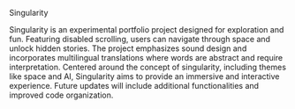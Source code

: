 Singularity

Singularity is an experimental portfolio project designed for exploration and fun. Featuring disabled scrolling, users can navigate through space and unlock hidden stories. The project emphasizes sound design and incorporates multilingual translations where words are abstract and require interpretation. Centered around the concept of singularity, including themes like space and AI, Singularity aims to provide an immersive and interactive experience. Future updates will include additional functionalities and improved code organization.
